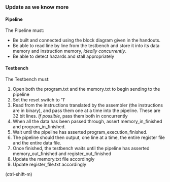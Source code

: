 ### Update as we know more

#### Pipeline
The Pipeline must:
  * Be built and connected using the block diagram given in the handouts.
  * Be able to read line by line from the testbench and store it into its data memory and instruction memory, _ideally concurrently_.
  * Be able to detect hazards and stall appropriately

#### Testbench
The Testbench must:
  1. Open both the program.txt and the memory.txt to begin sending to the pipeline
  2. Set the reset switch to '1'
  3. Read from the instructions translated by the assembler (the instructions are in binary), and pass them one at a time into the pipeline. These are 32 bit lines. _If possible_, pass them both in concurrently
  4. When all the data has been passed through, assert memory_in_finished and program_in_finished.
  4. Wait until the pipeline has asserted program_execution_finished.
  5. The pipeline should then output, one line at a time, the entire register file and the entire data file.
  6. Once finished, the testbench waits until the pipeline has asserted  memory_out_finished and register_out_finished
  7. Update the memory.txt file accordingly
  8. Update register_file.txt accordingly

(ctrl-shift-m)
